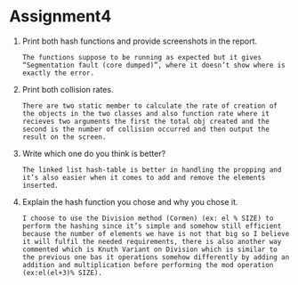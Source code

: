 # Assignment4

1. Print both hash functions and provide screenshots in the report.


       The functions suppose to be running as expected but it gives “Segmentation fault (core dumped)”, where it doesn’t show where is exactly the error.
2. Print both collision rates.


       There are two static member to calculate the rate of creation of the objects in the two classes and also function rate where it recieves two arguments the first the total obj created and the second is the number of collision occurred and then output the result on the screen.
3. Write which one do you think is better?


       The linked list hash-table is better in handling the propping and it’s also easier when it comes to add and remove the elements inserted.
4. Explain the hash function you chose and why you chose it.


       I choose to use the Division method (Cormen) (ex: el % SIZE) to perform the hashing since it’s simple and somehow still efficient because the number of elements we have is not that big so I believe it will fulfil the needed requirements, there is also another way commented which is Knuth Variant on Division which is similar to the previous one bas it operations somehow differently by adding an addition and multiplication before performing the mod operation (ex:el(el+3)% SIZE).
